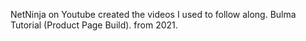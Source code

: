 NetNinja on Youtube created the videos I used to follow along.
Bulma Tutorial (Product Page Build). from 2021.
